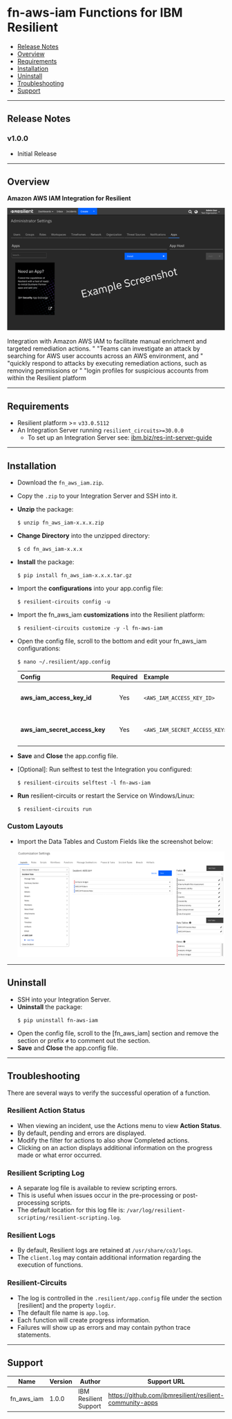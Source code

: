 <!--
  This Install README.md is generated by running:
  "resilient-circuits docgen -p fn_aws_iam --only-install-guide"

  It is best edited using a Text Editor with a Markdown Previewer. VS Code
  is a good example. Checkout https://guides.github.com/features/mastering-markdown/
  for tips on writing with Markdown

  If you make manual edits and run docgen again, a .bak file will be created

  Store any screenshots in the "doc/screenshots" directory and reference them like:
  ![screenshot: screenshot_1](./doc/screenshots/screenshot_1.png)
-->

# fn-aws-iam Functions for IBM Resilient

- [Release Notes](#release-notes)
- [Overview](#overview)
- [Requirements](#requirements)
- [Installation](#installation)
- [Uninstall](#uninstall)
- [Troubleshooting](#troubleshooting)
- [Support](#support)

---

## Release Notes
<!--
  Specify all changes in this release. Do not remove the release 
  notes of a previous release
-->
### v1.0.0
* Initial Release

---

## Overview
<!--
  Provide a high-level description of the function itself and its remote software or application.
  The text below is parsed from the "description" and "long_description" attributes in the setup.py file
-->
**Amazon AWS IAM Integration for Resilient**

 ![screenshot: main](./doc/screenshots/main.png)

Integration with Amazon AWS IAM to facilitate manual enrichment and targeted remediation actions. " "Teams can investigate an attack by searching for AWS user accounts across an AWS environment, and " "quickly respond to attacks by executing remediation actions, such as removing permissions or " "login profiles for suspicious accounts from within the Resilient platform

---

## Requirements
<!--
  List any Requirements 
-->
* Resilient platform >= `v33.0.5112`
* An Integration Server running `resilient_circuits>=30.0.0`
  * To set up an Integration Server see: [ibm.biz/res-int-server-guide](https://ibm.biz/res-int-server-guide)

---

## Installation
* Download the `fn_aws_iam.zip`.
* Copy the `.zip` to your Integration Server and SSH into it.
* **Unzip** the package:
  ```
  $ unzip fn_aws_iam-x.x.x.zip
  ```
* **Change Directory** into the unzipped directory:
  ```
  $ cd fn_aws_iam-x.x.x
  ```
* **Install** the package:
  ```
  $ pip install fn_aws_iam-x.x.x.tar.gz
  ```
* Import the **configurations** into your app.config file:
  ```
  $ resilient-circuits config -u
  ```
* Import the fn_aws_iam **customizations** into the Resilient platform:
  ```
  $ resilient-circuits customize -y -l fn-aws-iam
  ```
* Open the config file, scroll to the bottom and edit your fn_aws_iam configurations:
  ```
  $ nano ~/.resilient/app.config
  ```
  | Config | Required | Example | Description |
  | ------ | :------: | ------- | ----------- |
  | **aws_iam_access_key_id** | Yes | `<AWS_IAM_ACCESS_KEY_ID>` | *Enter a description of the config here* |
  | **aws_iam_secret_access_key** | Yes | `<AWS_IAM_SECRET_ACCESS_KEY>` | *Enter a description of the config here* |

* **Save** and **Close** the app.config file.
* [Optional]: Run selftest to test the Integration you configured:
  ```
  $ resilient-circuits selftest -l fn-aws-iam
  ```
* **Run** resilient-circuits or restart the Service on Windows/Linux:
  ```
  $ resilient-circuits run
  ```

### Custom Layouts
<!--
  Use this section to provide guidance on where the user should add any custom fields and data tables.
  You may wish to recommend a new incident tab.
  You should save a screenshot "custom_layouts.png" in the doc/screenshots directory and reference it here
-->
* Import the Data Tables and Custom Fields like the screenshot below:

  ![screenshot: custom_layouts](./doc/screenshots/custom_layouts.png)

---

## Uninstall
* SSH into your Integration Server.
* **Uninstall** the package:
  ```
  $ pip uninstall fn-aws-iam
  ```
* Open the config file, scroll to the [fn_aws_iam] section and remove the section or prefix `#` to comment out the section.
* **Save** and **Close** the app.config file.

---

## Troubleshooting
There are several ways to verify the successful operation of a function.

### Resilient Action Status
* When viewing an incident, use the Actions menu to view **Action Status**.
* By default, pending and errors are displayed.
* Modify the filter for actions to also show Completed actions.
* Clicking on an action displays additional information on the progress made or what error occurred.

### Resilient Scripting Log
* A separate log file is available to review scripting errors.
* This is useful when issues occur in the pre-processing or post-processing scripts.
* The default location for this log file is: `/var/log/resilient-scripting/resilient-scripting.log`.

### Resilient Logs
* By default, Resilient logs are retained at `/usr/share/co3/logs`.
* The `client.log` may contain additional information regarding the execution of functions.

### Resilient-Circuits
* The log is controlled in the `.resilient/app.config` file under the section [resilient] and the property `logdir`.
* The default file name is `app.log`.
* Each function will create progress information.
* Failures will show up as errors and may contain python trace statements.

---

<!--
  If necessary, use this section to describe how to configure your security application to work with the integration.
  Delete this section if the user does not need to perform any configuration procedures on your product.

## Configure <Product_Name>

* Step One
* Step Two
* Step Three

---
-->

## Support
| Name | Version | Author | Support URL |
| ---- | ------- | ------ | ----------- |
| fn_aws_iam | 1.0.0 | IBM Resilient Support | https://github.com/ibmresilient/resilient-community-apps |